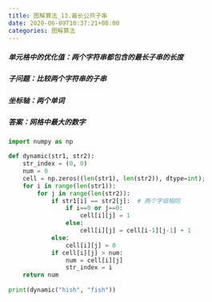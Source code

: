 ```yaml
---
title: 图解算法_13.最长公共子串
date: 2020-06-09T10:37:21+08:00
categories: 图解算法
---
```

##### 单元格中的优化值：两个字符串都包含的最长子串的长度
##### 子问题：比较两个字符串的子串
##### 坐标轴：两个单词
##### 答案：网格中最大的数字

```python
import numpy as np

def dynamic(str1, str2):
	str_index = (0, 0)
	num = 0
	cell = np.zeros((len(str1), len(str2)), dtype=int);
	for i in range(len(str1)):
		for j in range(len(str2)):
			if str1[i] == str2[j]:  # 两个字母相同
				if i==0 or j==0:
					cell[i][j] = 1
				else:
					cell[i][j] = cell[i-1][j-1] + 1
			else:
				cell[i][j] = 0
			if cell[i][j] > num:
				num = cell[i][j]
				str_index = i
	return num 
	
print(dynamic("hish", "fish"))
```

